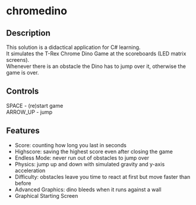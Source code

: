# chromedino

## Description
This solution is a didactical application for C# learning.<br>
It simulates the T-Rex Chrome Dino Game at the scoreboards (LED matrix screens).<br>
Whenever there is an obstacle the Dino has to jump over it, otherwise the game is over.<br>

## Controls
SPACE 		- (re)start game<br>
ARROW_UP 	- jump

## Features
- Score: counting how long you last in seconds
- Highscore: saving the highest score even after closing the game
- Endless Mode: never run out of obstacles to jump over
- Physics: jump up and down with simulated gravity and y-axis acceleration
- Difficulty: obstacles leave you time to react at first but move faster than before
- Advanced Graphics: dino bleeds when it runs against a wall
- Graphical Starting Screen